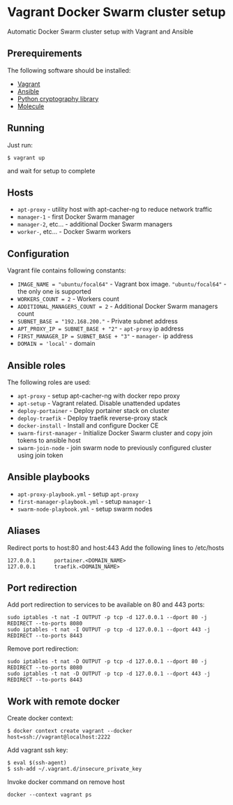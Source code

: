# Vagrant Docker Swarm cluster setup

Automatic Docker Swarm cluster setup with Vagrant and Ansible

## Prerequirements

The following software should be installed:

- [Vagrant](https://www.vagrantup.com/downloads)
- [Ansible](https://docs.ansible.com/ansible/latest/installation_guide/intro_installation.html)
- [Python cryptography library](https://pypi.org/project/cryptography/)
- [Molecule](https://pypi.org/project/molecule/)

## Running

Just run:

```console
$ vagrant up
```

and wait for setup to complete

## Hosts

- `apt-proxy` - utility host with apt-cacher-ng to reduce network traffic
- `manager-1` - first Docker Swarm manager
- `manager-2`, etc...  - additional Docker Swarm managers
- `worker-`, etc... - Docker Swarm workers

## Configuration

Vagrant file contains following constants:

- `IMAGE_NAME = "ubuntu/focal64"` - Vagrant box image. `"ubuntu/focal64"` - the only one is supported
- `WORKERS_COUNT = 2` - Workers count
- `ADDITIONAL_MANAGERS_COUNT = 2` - Additional Docker Swarm managers count
- `SUBNET_BASE = "192.168.200."` - Private subnet address
- `APT_PROXY_IP = SUBNET_BASE + "2"` - `apt-proxy` ip address
- `FIRST_MANAGER_IP = SUBNET_BASE + "3"` - `manager-` ip address
- `DOMAIN = 'local'` - domain

## Ansible roles

The following roles are used:

- `apt-proxy` - setup apt-cacher-ng with docker repo proxy
- `apt-setup` - Vagrant related. Disable unattended updates
- `deploy-portainer` - Deploy portainer stack on cluster
- `deploy-traefik` - Deploy traefik reverse-proxy stack
- `docker-install` - Install and configure Docker CE
- `swarm-first-manager` - Initialize Docker Swarm cluster and copy join tokens to ansible host
- `swarm-join-node` - join swarm node to previously configured cluster using join token

## Ansible playbooks

- `apt-proxy-playbook.yml` - setup `apt-proxy`
- `first-manager-playbook.yml` - setup `manager-1`
- `swarm-node-playbook.yml` - setup swarm nodes

## Aliases

Redirect ports to host:80 and host:443
Add the following lines to /etc/hosts

```
127.0.0.1      portainer.<DOMAIN_NAME>
127.0.0.1      traefik.<DOMAIN_NAME>
```

## Port redirection

Add port redirection to services to be available on 80 and 443 ports:

```console
sudo iptables -t nat -I OUTPUT -p tcp -d 127.0.0.1 --dport 80 -j REDIRECT --to-ports 8080
sudo iptables -t nat -I OUTPUT -p tcp -d 127.0.0.1 --dport 443 -j REDIRECT --to-ports 8443
```

Remove port redirection:

```console
sudo iptables -t nat -D OUTPUT -p tcp -d 127.0.0.1 --dport 80 -j REDIRECT --to-ports 8080
sudo iptables -t nat -D OUTPUT -p tcp -d 127.0.0.1 --dport 443 -j REDIRECT --to-ports 8443
```

## Work with remote docker

Create docker context:

``` console
$ docker context create vagrant --docker host=ssh://vagrant@localhost:2222
```

Add vagrant ssh key:

``` console
$ eval $(ssh-agent)
$ ssh-add ~/.vagrant.d/insecure_private_key
```

Invoke docker command on remove host

```console
docker --context vagrant ps
```
